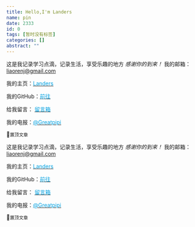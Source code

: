 ```yaml
---
title: Hello,I'm Landers
name: pin
date: 2333
id: 0
tags: [暂时没有标签]
categories: []
abstract: ""
---
```



这是我记录学习点滴，记录生活，享受乐趣的地方
*感谢你的到来！*
我的邮箱：liaorenj@gmail.com

我的主页：[<font color=slate>Landers</font>](http://renj.io/)

我的GitHub：[<font color=slate>前往</font>](https://github.com/Landers1037)

给我留言： [<font color=slate>留言箱</font>](http://renj.io/mes)

我的电报：[<font color=slate>@Greatpipi</font>](https://t.me/Greatpipi)

🍉`置顶文章`


<!--more-->


这是我记录学习点滴，记录生活，享受乐趣的地方
*感谢你的到来！*
我的邮箱：liaorenj@gmail.com

我的主页：[<font color=slate>Landers</font>](http://renj.io/)

我的GitHub：[<font color=slate>前往</font>](https://github.com/Landers1037)

给我留言： [<font color=slate>留言箱</font>](http://renj.io/mes)

我的电报：[<font color=slate>@Greatpipi</font>](https://t.me/Greatpipi)

🍉`置顶文章`

<!--more-->